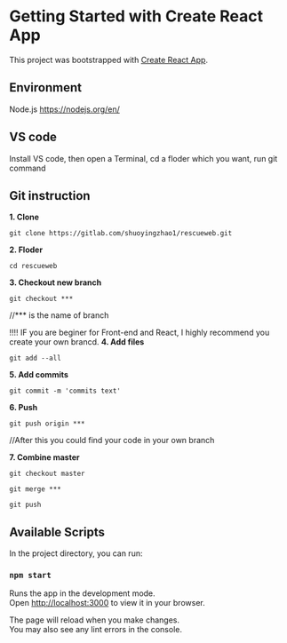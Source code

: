 # Getting Started with Create React App

This project was bootstrapped with [Create React App](https://github.com/facebook/create-react-app).

## Environment
Node.js https://nodejs.org/en/


## VS code

Install VS code, then open a Terminal,  cd a floder which you want, run git command

## Git instruction

**1. Clone**

`git clone https://gitlab.com/shuoyingzhao1/rescueweb.git`

**2. Floder**

`cd rescueweb`

**3. Checkout new branch**

`git checkout ***`

//*** is the name of branch

!!!! IF you are beginer for Front-end and React, I highly recommend 
you create your own brancd.
**4. Add files**

`git add --all`

**5. Add commits**

`git commit -m 'commits text'`

**6. Push**

`git push origin ***`

//After this you could find your code in your own branch

**7. Combine master**

`git checkout master`

`git merge ***`

`git push`

## Available Scripts

In the project directory, you can run:

### `npm start`

Runs the app in the development mode.\
Open [http://localhost:3000](http://localhost:3000) to view it in your browser.

The page will reload when you make changes.\
You may also see any lint errors in the console.


